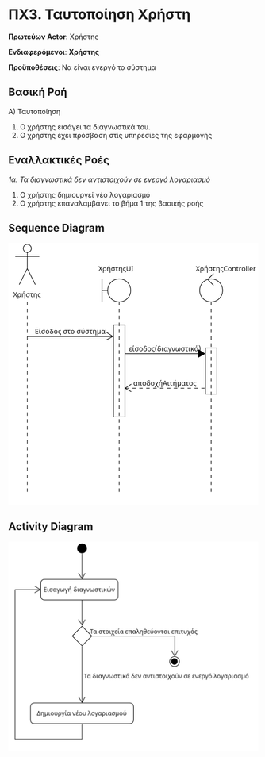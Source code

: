 # ΠΧ3. Ταυτοποίηση Χρήστη
**Πρωτεύων Actor**: Χρήστης

**Ενδιαφερόμενοι**: **Χρήστης** 

**Προϋποθέσεις**: Να είναι ενεργό το σύστημα

## Βασική Ροή
Α) Ταυτοποίηση
1. Ο χρήστης εισάγει τα διαγνωστικά του.
2. Ο χρήστης έχει πρόσβαση στίς υπηρεσίες της εφαρμογής
   
## Εναλλακτικές Ροές
*1α. Τα διαγνωστικά δεν αντιστοιχούν σε ενεργό λογαριασμό*
   1. Ο χρήστης δημιουργεί νέο λογαριασμό
   2. Ο χρήστης επαναλαμβάνει το βήμα 1 της βασικής ροής


## Sequence Diagram
<img src="../PNGs/uc3_sqDg.png" width="1000">

## Activity Diagram
<img src="../PNGs/uc3_acDg.png" width="1000">